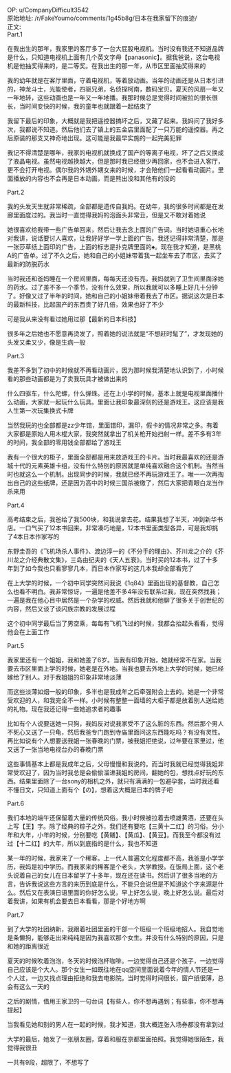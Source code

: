
OP: u/CompanyDifficult3542  
原始地址: /r/FakeYoumo/comments/1g45b8g/日本在我家留下的痕迹/  
正文:  
Part.1

在我出生的那年，我家里的客厅多了一台大屁股电视机。当时没有我还不知道品牌是什么，只知道电视机上面有几个英文字母【panasonic】。据我爸说，这台电视机是他抽奖得来的，是二等奖。在我出生的那一年，从市区里面抽奖得来的

我的幼年就是在客厅里面，守着电视机，等着放动画。当年的动画还是从日本引进的，神龙斗士，光能使者，四驱兄弟，名侦探柯南，数码宝贝。夏天的风扇一年又一年地转，这些动画也是一年又一年地播。我那时候总是觉得时间被拉的很长很长，当时间变快的时候，我的童年也就跟着一起结束了

我留下最后的印象，大概就是我把遥控器搞坏之后，又藏了起来。我妈问了我好多次，我都说不知道。然后他们去了镇上的五金店里面配了一只万能的遥控器。再之后原装的那支又神奇地出现。这可能是我最早实施的一起完美犯罪

我记不得清楚是哪年，我家的电视机就换成了国产的等离子电视，坏了之后又换成了液晶电视。虽然电视越换越大，但是那时我已经很少再回家，也不会进入客厅，更不会打开电视。偶尔我的外甥外甥女来的时候，才会陪他们一起看看动画片。里面播放的内容也不会再是日本动画，而是熊出没和其他有的没的

Part.2

我的头发天生就非常稀疏，全部都是遗传自我妈。在幼年，我的很多时间都是在发廊里面度过的。我当时一直觉得我妈的泡面头非常丑，但是又不敢对着她说

她很喜欢给我带一些广告单回来，然后让我去念上面的广告词。当时她语重心长地对我讲，说话要讨人喜欢，让我好好学一学上面的广告。我还记得非常清楚，那是一张莎草纸上面印的广告，上面的标志是扑克牌里面的♠。现在我才知道，是黑桃A的广告单。过了不久之后，她和自己的小姐妹带着我一起坐车去了市区，去买了最新的防脱药水

当时我还和爸妈睡在一个房间里面，每每天还没有亮，我妈就到了卫生间里面涂她的药水。过了差不多一个季节，没有什么效果，所以我就可以多睡上好几十分钟了。好像又过了半年的时间，她和自己的小姐妹带着我去了市区。据说这次是日本的最新科技，比起国产的东西贵了好几倍，效果也好了不少

可是我从来没有看过她用过那【最新的日本科技】

很多年之后她也不愿意再烫发了，照着她的说法就是“不想赶时髦了”，才发现她的头发又柔又少，像是生病一般

Part.3

我差不多到了初中的时候就不再看动画片，因为那时候我清楚地认识到了，小时候看的那些动画都是为了卖我玩具才被做出来的

什么四驱车，什么陀螺，什么弹珠。还在上小学的时候，基本上就是电视里面播什么动画，大家就一起玩什么玩具。里面让我印象最深刻的还是游戏王。这应该是我人生第一次玩集换式卡牌

当然我玩的也全部都是zz少年馆，里面错印，漏印，假卡的情况非常之多。有着大家都是原始人用木棍大家，我突然就拿出了机关枪开始扫射一样。差不多有3年的时间，我全部的零用钱全部都给了游戏王

我有一个很大的柜子，里面全部都是用来放游戏王的卡片。当时我最喜欢的还是游城十代的元素英雄卡组，没有什么特别的原因就是单纯喜欢融合这个机制。当然当时也就这么一个机制。出现同步的时候，我就已经不再玩游戏王了。唯一一次再掏出自己的这些纸牌，还是因为高中的时候三国杀被缴了，然后大家把青眼白龙当作杀来用

Part.4

高考结束之后，我爸给了我500块，和我说拿去花。结果我想了半天，冲到新华书店。一口气买了12本书回来。非常凑巧地是，12本书里面类型各异，可是我却挑了4本日本作家写的

东野圭吾的《飞机场杀人事件》、渡边淳一的《不分手的理由》、芥川龙之介的《芥川龙之介经典散文集》，三岛由纪夫的《天人五衰》。当时买的12本书，过了十多年到了如今我也只看寥寥几本，而日本作家写的这几本我却全部看完了

在上大学的时候，一个初中同学突然问我说《1q84》里面出现的基督教，自己怎么也看不明白。我非常惊讶，一遍是他差不多4年没有联系过我，现在突然找我；一遍是我在他心目中居然是一个杂学的权威。然后我就和他聊了很多关于创世纪的内容，然后又谈了谈闪族宗教的发展过程

这个初中同学最后当了男空乘，每每有飞机飞过的时候，我都会抬起头看看，觉得他会在上面工作

Part.5

我家里还有一个姐姐，我和她差了6岁。当我有印象开始，她就经常不在家。当我要去市区里面上学的时候，她老是在外地。当我也要去外地上大学的时候，她已经嫁给了别人。对于我姐姐的印象非常地淡薄

而这些淡薄如烟一般的印象，多半也是我成年之后牵强附会上去的。她是一个非常受欢迎的人，和我完全不一样。小时候有整整一面墙的大柜子都是放着别人送给她的礼物。现在我还记得一些她追求者的趣事

比如有个人说要送她一只狗，我妈反对说我家受不了这么脏的东西。然后那个男人不死心又送了一只龟，然后我爸专门跑到寺庙里面问这东西能吃吗？有没有灵性。再比如说有个人想要送我姐一张春晚的门票，被我姐拒绝说，过年要在家里过，他又送了一张当地电视台办的春晚门票

这些事情基本上都是我成年之后，父母慢慢和我说的。而当时我就已经觉得我姐非常受欢迎了，因为当时我总是会偷偷溜进我姐的房间，翻她的包，想找点好玩的东西。结果里面除了一台sony的相机之外，就只有满满的一包避孕套，当时我还看不懂日文，只知道上面有个【の】，想着这大概是日本的牌子吧

Part.6

我们本地的端午还保留着大量的传统风俗。我小时候被拉着去喷雄黄酒，还要在头上写【王】字。除了经典的粽子之外，我们还有要吃【三黄十二红】的习俗。分小年和大年，小年的时候，分别要吃【黄鳝】、【黄瓜】、【黄豆】。而我至今都没有过过【十二红】的大年，所以到底指的是什么，我也不知道

某一年的时候，我家来了一个稀客。上一代人普遍文化程度都不高，我爸是小学学历，我妈是初中学历。而我家来的稀客是个老头，大学教授。在饭局上面，这个老头说着自己的女儿在日本留学了十多年，现在还在读书。然后讲了很多当地的方言，告诉我说这些方言的来历到底是什么，不能只会说但是不知道这个字来源是什么。然后又在表演日语里面的你好怎么说，早上好怎么说，晚上好怎么说。最后对着我讲，如果有机会要去日本看看，那是个好地方啊

Part.7

到了大学的社团纳新，我跟着社团里面的干部一个班级一个班级地招人。我自觉地是条懒狗，能够走出来纯纯是因为我喜欢那个女生。并没有什么特别的原因，只是和她的距离很近

夏天的时候吹着泡泡，冬天的时候泡杯咖啡。一边觉得自己还是个孩子，一边觉得自己应该是个大人。那个女生一如既往地在qq空间里面说着今年的情人节还是一个人过，一边又找点理由拒绝和我去电影院。当时觉得时间很长，窗户纸很薄，总会有这么一天的

之后的剧情，借用王家卫的一句台词【有些人，你不想再遇到；有些事，你不想再提起】

当我看见她和别的男人在一起的时候，我才知道，我大概连张入场券都没有拿到过

大学的最后，她发了一张朋友圈，穿着和服在京都里面拍照。我觉得她很陌生，我觉得我很丑

一共有9段，超限了，不想写了
